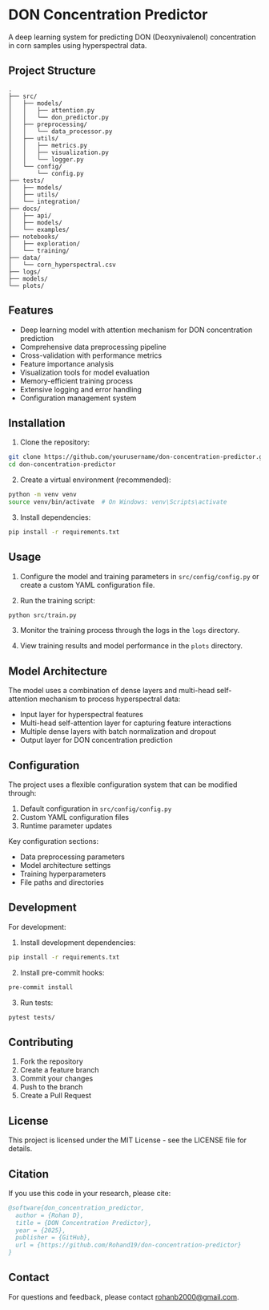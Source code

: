 # DON Concentration Predictor

A deep learning system for predicting DON (Deoxynivalenol) concentration in corn samples using hyperspectral data.

## Project Structure

```
.
├── src/
│   ├── models/
│   │   ├── attention.py
│   │   └── don_predictor.py
│   ├── preprocessing/
│   │   └── data_processor.py
│   ├── utils/
│   │   ├── metrics.py
│   │   ├── visualization.py
│   │   └── logger.py
│   └── config/
│       └── config.py
├── tests/
│   ├── models/
│   ├── utils/
│   └── integration/
├── docs/
│   ├── api/
│   ├── models/
│   └── examples/
├── notebooks/
│   ├── exploration/
│   └── training/
├── data/
│   └── corn_hyperspectral.csv
├── logs/
├── models/
└── plots/
```

## Features

- Deep learning model with attention mechanism for DON concentration prediction
- Comprehensive data preprocessing pipeline
- Cross-validation with performance metrics
- Feature importance analysis
- Visualization tools for model evaluation
- Memory-efficient training process
- Extensive logging and error handling
- Configuration management system

## Installation

1. Clone the repository:
```bash
git clone https://github.com/yourusername/don-concentration-predictor.git
cd don-concentration-predictor
```

2. Create a virtual environment (recommended):
```bash
python -m venv venv
source venv/bin/activate  # On Windows: venv\Scripts\activate
```

3. Install dependencies:
```bash
pip install -r requirements.txt
```

## Usage

1. Configure the model and training parameters in `src/config/config.py` or create a custom YAML configuration file.

2. Run the training script:
```bash
python src/train.py
```

3. Monitor the training process through the logs in the `logs` directory.

4. View training results and model performance in the `plots` directory.

## Model Architecture

The model uses a combination of dense layers and multi-head self-attention mechanism to process hyperspectral data:

- Input layer for hyperspectral features
- Multi-head self-attention layer for capturing feature interactions
- Multiple dense layers with batch normalization and dropout
- Output layer for DON concentration prediction

## Configuration

The project uses a flexible configuration system that can be modified through:

1. Default configuration in `src/config/config.py`
2. Custom YAML configuration files
3. Runtime parameter updates

Key configuration sections:
- Data preprocessing parameters
- Model architecture settings
- Training hyperparameters
- File paths and directories

## Development

For development:

1. Install development dependencies:
```bash
pip install -r requirements.txt
```

2. Install pre-commit hooks:
```bash
pre-commit install
```

3. Run tests:
```bash
pytest tests/
```

## Contributing

1. Fork the repository
2. Create a feature branch
3. Commit your changes
4. Push to the branch
5. Create a Pull Request

## License

This project is licensed under the MIT License - see the LICENSE file for details.

## Citation

If you use this code in your research, please cite:

```bibtex
@software{don_concentration_predictor,
  author = {Rohan D},
  title = {DON Concentration Predictor},
  year = {2025},
  publisher = {GitHub},
  url = {https://github.com/Rohand19/don-concentration-predictor}
}
```

## Contact

For questions and feedback, please contact [rohanb2000@gmail.com](mailto:rohanb2000@gmail.com).